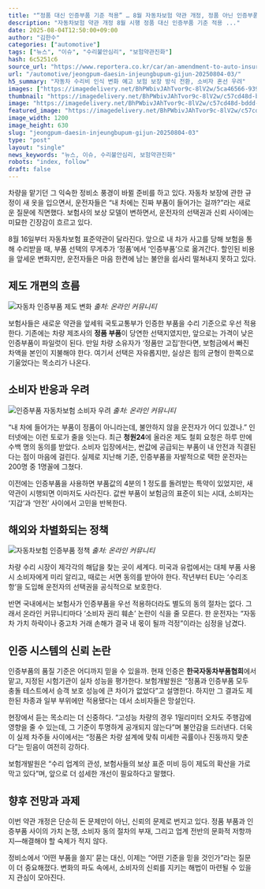```yaml
---
title: "“정품 대신 인증부품 기준 적용” … 8월 자동차보험 약관 개정, 정품 아닌 인증부품 의무화에 운전자들 ‘불안’"
description: "자동차보험 약관 개정 8월 시행 정품 대신 인증부품 기준 적용 ..."
date: 2025-08-04T12:50:00+09:00
author: "김한수"
categories: ["automotive"]
tags: ["뉴스", "이슈", "수리불안심리", "보험약관진화"]
hash: 6c5251c6
source_url: "https://www.reportera.co.kr/car/an-amendment-to-auto-insurance/"
url: "/automotive/jeongpum-daesin-injeungbupum-gijun-20250804-03/"
h5_summary: "자동차 수리비 인식 변화 예고 보험 보장 방식 전환, 소비자 혼선 우려"
images: ["https://imagedelivery.net/BhPWbivJAhTvor9c-8lV2w/5ca46566-9393-45c6-caf2-8a9367e96700/public", "https://imagedelivery.net/BhPWbivJAhTvor9c-8lV2w/66947475-126c-4417-c24e-ee5c0c436400/public", "https://imagedelivery.net/BhPWbivJAhTvor9c-8lV2w/7efbf57c-8b82-47f4-a979-9a60ec17cf00/public", "https://imagedelivery.net/BhPWbivJAhTvor9c-8lV2w/c57cd48d-bddd-4be1-4f97-5b622c255900/public"]
thumbnail: "https://imagedelivery.net/BhPWbivJAhTvor9c-8lV2w/c57cd48d-bddd-4be1-4f97-5b622c255900/public"
image: "https://imagedelivery.net/BhPWbivJAhTvor9c-8lV2w/c57cd48d-bddd-4be1-4f97-5b622c255900/public"
featured_image: "https://imagedelivery.net/BhPWbivJAhTvor9c-8lV2w/c57cd48d-bddd-4be1-4f97-5b622c255900/public"
image_width: 1200
image_height: 630
slug: "jeongpum-daesin-injeungbupum-gijun-20250804-03"
type: "post"
layout: "single"
news_keywords: "뉴스, 이슈, 수리불안심리, 보험약관진화"
robots: "index, follow"
draft: false
---
```


차량을 맡기던 그 익숙한 정비소 풍경이 바뀔 준비를 하고 있다. 자동차 보장에 관한 규정이 새 옷을 입으면서, 운전자들은 “내 차에는 진짜 부품이 들어가는 걸까?”라는 새로운 질문에 직면했다. 보험사의 보상 모델이 변하면서, 운전자의 선택권과 신뢰 사이에는 미묘한 긴장감이 흐르고 있다.

8월 16일부터 자동차보험 표준약관이 달라진다. 앞으로 내 차가 사고를 당해 보험을 통해 수리받을 때, 부품 선택의 무게추가 ‘정품’에서 ‘인증부품’으로 옮겨간다. 할인된 비용을 앞세운 변화지만, 운전자들은 마음 한켠에 남는 불안을 쉽사리 떨쳐내지 못하고 있다.

## 제도 개편의 흐름

![자동차 인증부품 제도 변화](https://imagedelivery.net/BhPWbivJAhTvor9c-8lV2w/7efbf57c-8b82-47f4-a979-9a60ec17cf00/public)
*출처: 온라인 커뮤니티*


보험사들은 새로운 약관을 앞세워 국토교통부가 인증한 부품을 수리 기준으로 우선 적용한다. 기존에는 차량 제조사의 **정품 부품**이 당연한 선택지였지만, 앞으로는 가격이 낮은 인증부품이 파일럿이 된다. 만일 차량 소유자가 ‘정품만 고집’한다면, 보험금에서 빠진 차액을 본인이 지불해야 한다. 여기서 선택은 자유롭지만, 실상은 힘의 균형이 한쪽으로 기울었다는 목소리가 나온다.

## 소비자 반응과 우려

![인증부품 자동차보험 소비자 우려](https://imagedelivery.net/BhPWbivJAhTvor9c-8lV2w/5ca46566-9393-45c6-caf2-8a9367e96700/public)
*출처: 온라인 커뮤니티*


“내 차에 들어가는 부품이 정품이 아니라는데, 불안하지 않을 운전자가 어디 있겠나.” 인터넷에는 이런 토로가 줄을 잇는다. 최근 **청원24**에 올라온 제도 철회 요청은 하루 만에 수백 명의 동의를 받았다. 소비자 입장에서는, 싼값에 공급되는 부품이 내 안전과 직결된다는 점이 마음에 걸린다. 실제로 지난해 기준, 인증부품을 자발적으로 택한 운전자는 200명 중 1명꼴에 그쳤다.

이전에는 인증부품을 사용하면 부품값의 4분의 1 정도를 돌려받는 특약이 있었지만, 새 약관이 시행되면 이마저도 사라진다. 값싼 부품이 보험금의 표준이 되는 시대, 소비자는 ‘지갑’과 ‘안전’ 사이에서 고민을 반복한다.

## 해외와 차별화되는 정책

![자동차보험 인증부품 정책](https://imagedelivery.net/BhPWbivJAhTvor9c-8lV2w/66947475-126c-4417-c24e-ee5c0c436400/public)
*출처: 온라인 커뮤니티*


차량 수리 시장이 제각각의 해답을 찾는 곳이 세계다. 미국과 유럽에서는 대체 부품 사용 시 소비자에게 미리 알리고, 때로는 서면 동의를 받아야 한다. 작년부터 EU는 ‘수리조항’을 도입해 운전자의 선택권을 공식적으로 보호한다.

반면 국내에서는 보험사가 인증부품을 우선 적용하더라도 별도의 동의 절차는 없다. 그래서 온라인 커뮤니티마다 ‘소비자 권리 훼손’ 논란이 식을 줄 모른다. 한 운전자는 “자동차 가치 하락이나 중고차 거래 손해가 결국 내 몫이 될까 걱정”이라는 심정을 남겼다.

## 인증 시스템의 신뢰 논란

인증부품의 품질 기준은 어디까지 믿을 수 있을까. 현재 인증은 **한국자동차부품협회**에서 맡고, 지정된 시험기관이 실차 성능을 평가한다. 보험개발원은 “정품과 인증부품 모두 충돌 테스트에서 승객 보호 성능에 큰 차이가 없었다”고 설명한다. 하지만 그 결과도 제한된 차종과 일부 부위에만 적용됐다는 데서 소비자들은 망설인다.

현장에서 듣는 목소리는 더 신중하다. “고성능 차량의 경우 1밀리미터 오차도 주행감에 영향을 줄 수 있는데, 그 기준이 투명하게 공개되지 않는다”며 불안감을 드러낸다. 더욱이 실제 차주들 사이에서는 “정품은 차량 설계에 맞춰 미세한 곡률이나 진동까지 맞춘다”는 믿음이 여전히 강하다.

보험개발원은 “수리 업계의 관성, 보험사들의 보상 표준 미비 등이 제도의 확산을 가로막고 있다”며, 앞으로 더 섬세한 개선이 필요하다고 말했다.

## 향후 전망과 과제

이번 약관 개정은 단순히 돈 문제만이 아닌, 신뢰의 문제로 번지고 있다. 정품 부품과 인증부품 사이의 가치 논쟁, 소비자 동의 절차의 부재, 그리고 업계 전반의 문화적 저항까지—해결해야 할 숙제가 적지 않다.

정비소에서 ‘어떤 부품을 쓸지’ 묻는 대신, 이제는 “어떤 기준을 믿을 것인가”라는 질문이 더 중요해졌다. 변화의 파도 속에서, 소비자의 신뢰를 지키는 해법이 마련될 수 있을지 관심이 모아진다.
